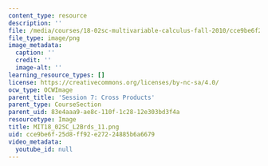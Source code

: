 ```yaml
---
content_type: resource
description: ''
file: /media/courses/18-02sc-multivariable-calculus-fall-2010/cce9be6f25d8ff92e27224885b6a6679_MIT18_02SC_L2Brds_11.png
file_type: image/png
image_metadata:
  caption: ''
  credit: ''
  image-alt: ''
learning_resource_types: []
license: https://creativecommons.org/licenses/by-nc-sa/4.0/
ocw_type: OCWImage
parent_title: 'Session 7: Cross Products'
parent_type: CourseSection
parent_uid: 83e4aaa9-ae8c-110f-1c28-12e303bd3f4a
resourcetype: Image
title: MIT18_02SC_L2Brds_11.png
uid: cce9be6f-25d8-ff92-e272-24885b6a6679
video_metadata:
  youtube_id: null
---
```

